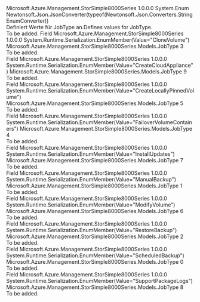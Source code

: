 <Type Name="JobType" FullName="Microsoft.Azure.Management.StorSimple8000Series.Models.JobType">
  <TypeSignature Language="C#" Value="public enum JobType" />
  <TypeSignature Language="ILAsm" Value=".class public auto ansi sealed JobType extends System.Enum" />
  <TypeSignature Language="DocId" Value="T:Microsoft.Azure.Management.StorSimple8000Series.Models.JobType" />
  <TypeSignature Language="VB.NET" Value="Public Enum JobType" />
  <TypeSignature Language="F#" Value="type JobType = " />
  <AssemblyInfo>
    <AssemblyName>Microsoft.Azure.Management.StorSimple8000Series</AssemblyName>
    <AssemblyVersion>1.0.0.0</AssemblyVersion>
  </AssemblyInfo>
  <Base>
    <BaseTypeName>System.Enum</BaseTypeName>
  </Base>
  <Attributes>
    <Attribute>
      <AttributeName>Newtonsoft.Json.JsonConverter(typeof(Newtonsoft.Json.Converters.StringEnumConverter))</AttributeName>
    </Attribute>
  </Attributes>
  <Docs>
    <summary>
            <span data-ttu-id="f5ae5-101">Definiert Werte für JobType an.</span><span class="sxs-lookup"><span data-stu-id="f5ae5-101">Defines values for JobType.</span></span>
            </summary>
    <remarks>To be added.</remarks>
  </Docs>
  <Members>
    <Member MemberName="CloneVolume">
      <MemberSignature Language="C#" Value="CloneVolume" />
      <MemberSignature Language="ILAsm" Value=".field public static literal valuetype Microsoft.Azure.Management.StorSimple8000Series.Models.JobType CloneVolume = int32(3)" />
      <MemberSignature Language="DocId" Value="F:Microsoft.Azure.Management.StorSimple8000Series.Models.JobType.CloneVolume" />
      <MemberSignature Language="VB.NET" Value="CloneVolume" />
      <MemberSignature Language="F#" Value="CloneVolume = 3" Usage="Microsoft.Azure.Management.StorSimple8000Series.Models.JobType.CloneVolume" />
      <MemberType>Field</MemberType>
      <AssemblyInfo>
        <AssemblyName>Microsoft.Azure.Management.StorSimple8000Series</AssemblyName>
        <AssemblyVersion>1.0.0.0</AssemblyVersion>
      </AssemblyInfo>
      <Attributes>
        <Attribute>
          <AttributeName>System.Runtime.Serialization.EnumMember(Value="CloneVolume")</AttributeName>
        </Attribute>
      </Attributes>
      <ReturnValue>
        <ReturnType>Microsoft.Azure.Management.StorSimple8000Series.Models.JobType</ReturnType>
      </ReturnValue>
      <MemberValue>3</MemberValue>
      <Docs>
        <summary>To be added.</summary>
      </Docs>
    </Member>
    <Member MemberName="CreateCloudAppliance">
      <MemberSignature Language="C#" Value="CreateCloudAppliance" />
      <MemberSignature Language="ILAsm" Value=".field public static literal valuetype Microsoft.Azure.Management.StorSimple8000Series.Models.JobType CreateCloudAppliance = int32(9)" />
      <MemberSignature Language="DocId" Value="F:Microsoft.Azure.Management.StorSimple8000Series.Models.JobType.CreateCloudAppliance" />
      <MemberSignature Language="VB.NET" Value="CreateCloudAppliance" />
      <MemberSignature Language="F#" Value="CreateCloudAppliance = 9" Usage="Microsoft.Azure.Management.StorSimple8000Series.Models.JobType.CreateCloudAppliance" />
      <MemberType>Field</MemberType>
      <AssemblyInfo>
        <AssemblyName>Microsoft.Azure.Management.StorSimple8000Series</AssemblyName>
        <AssemblyVersion>1.0.0.0</AssemblyVersion>
      </AssemblyInfo>
      <Attributes>
        <Attribute>
          <AttributeName>System.Runtime.Serialization.EnumMember(Value="CreateCloudAppliance")</AttributeName>
        </Attribute>
      </Attributes>
      <ReturnValue>
        <ReturnType>Microsoft.Azure.Management.StorSimple8000Series.Models.JobType</ReturnType>
      </ReturnValue>
      <MemberValue>9</MemberValue>
      <Docs>
        <summary>To be added.</summary>
      </Docs>
    </Member>
    <Member MemberName="CreateLocallyPinnedVolume">
      <MemberSignature Language="C#" Value="CreateLocallyPinnedVolume" />
      <MemberSignature Language="ILAsm" Value=".field public static literal valuetype Microsoft.Azure.Management.StorSimple8000Series.Models.JobType CreateLocallyPinnedVolume = int32(5)" />
      <MemberSignature Language="DocId" Value="F:Microsoft.Azure.Management.StorSimple8000Series.Models.JobType.CreateLocallyPinnedVolume" />
      <MemberSignature Language="VB.NET" Value="CreateLocallyPinnedVolume" />
      <MemberSignature Language="F#" Value="CreateLocallyPinnedVolume = 5" Usage="Microsoft.Azure.Management.StorSimple8000Series.Models.JobType.CreateLocallyPinnedVolume" />
      <MemberType>Field</MemberType>
      <AssemblyInfo>
        <AssemblyName>Microsoft.Azure.Management.StorSimple8000Series</AssemblyName>
        <AssemblyVersion>1.0.0.0</AssemblyVersion>
      </AssemblyInfo>
      <Attributes>
        <Attribute>
          <AttributeName>System.Runtime.Serialization.EnumMember(Value="CreateLocallyPinnedVolume")</AttributeName>
        </Attribute>
      </Attributes>
      <ReturnValue>
        <ReturnType>Microsoft.Azure.Management.StorSimple8000Series.Models.JobType</ReturnType>
      </ReturnValue>
      <MemberValue>5</MemberValue>
      <Docs>
        <summary>To be added.</summary>
      </Docs>
    </Member>
    <Member MemberName="FailoverVolumeContainers">
      <MemberSignature Language="C#" Value="FailoverVolumeContainers" />
      <MemberSignature Language="ILAsm" Value=".field public static literal valuetype Microsoft.Azure.Management.StorSimple8000Series.Models.JobType FailoverVolumeContainers = int32(4)" />
      <MemberSignature Language="DocId" Value="F:Microsoft.Azure.Management.StorSimple8000Series.Models.JobType.FailoverVolumeContainers" />
      <MemberSignature Language="VB.NET" Value="FailoverVolumeContainers" />
      <MemberSignature Language="F#" Value="FailoverVolumeContainers = 4" Usage="Microsoft.Azure.Management.StorSimple8000Series.Models.JobType.FailoverVolumeContainers" />
      <MemberType>Field</MemberType>
      <AssemblyInfo>
        <AssemblyName>Microsoft.Azure.Management.StorSimple8000Series</AssemblyName>
        <AssemblyVersion>1.0.0.0</AssemblyVersion>
      </AssemblyInfo>
      <Attributes>
        <Attribute>
          <AttributeName>System.Runtime.Serialization.EnumMember(Value="FailoverVolumeContainers")</AttributeName>
        </Attribute>
      </Attributes>
      <ReturnValue>
        <ReturnType>Microsoft.Azure.Management.StorSimple8000Series.Models.JobType</ReturnType>
      </ReturnValue>
      <MemberValue>4</MemberValue>
      <Docs>
        <summary>To be added.</summary>
      </Docs>
    </Member>
    <Member MemberName="InstallUpdates">
      <MemberSignature Language="C#" Value="InstallUpdates" />
      <MemberSignature Language="ILAsm" Value=".field public static literal valuetype Microsoft.Azure.Management.StorSimple8000Series.Models.JobType InstallUpdates = int32(7)" />
      <MemberSignature Language="DocId" Value="F:Microsoft.Azure.Management.StorSimple8000Series.Models.JobType.InstallUpdates" />
      <MemberSignature Language="VB.NET" Value="InstallUpdates" />
      <MemberSignature Language="F#" Value="InstallUpdates = 7" Usage="Microsoft.Azure.Management.StorSimple8000Series.Models.JobType.InstallUpdates" />
      <MemberType>Field</MemberType>
      <AssemblyInfo>
        <AssemblyName>Microsoft.Azure.Management.StorSimple8000Series</AssemblyName>
        <AssemblyVersion>1.0.0.0</AssemblyVersion>
      </AssemblyInfo>
      <Attributes>
        <Attribute>
          <AttributeName>System.Runtime.Serialization.EnumMember(Value="InstallUpdates")</AttributeName>
        </Attribute>
      </Attributes>
      <ReturnValue>
        <ReturnType>Microsoft.Azure.Management.StorSimple8000Series.Models.JobType</ReturnType>
      </ReturnValue>
      <MemberValue>7</MemberValue>
      <Docs>
        <summary>To be added.</summary>
      </Docs>
    </Member>
    <Member MemberName="ManualBackup">
      <MemberSignature Language="C#" Value="ManualBackup" />
      <MemberSignature Language="ILAsm" Value=".field public static literal valuetype Microsoft.Azure.Management.StorSimple8000Series.Models.JobType ManualBackup = int32(1)" />
      <MemberSignature Language="DocId" Value="F:Microsoft.Azure.Management.StorSimple8000Series.Models.JobType.ManualBackup" />
      <MemberSignature Language="VB.NET" Value="ManualBackup" />
      <MemberSignature Language="F#" Value="ManualBackup = 1" Usage="Microsoft.Azure.Management.StorSimple8000Series.Models.JobType.ManualBackup" />
      <MemberType>Field</MemberType>
      <AssemblyInfo>
        <AssemblyName>Microsoft.Azure.Management.StorSimple8000Series</AssemblyName>
        <AssemblyVersion>1.0.0.0</AssemblyVersion>
      </AssemblyInfo>
      <Attributes>
        <Attribute>
          <AttributeName>System.Runtime.Serialization.EnumMember(Value="ManualBackup")</AttributeName>
        </Attribute>
      </Attributes>
      <ReturnValue>
        <ReturnType>Microsoft.Azure.Management.StorSimple8000Series.Models.JobType</ReturnType>
      </ReturnValue>
      <MemberValue>1</MemberValue>
      <Docs>
        <summary>To be added.</summary>
      </Docs>
    </Member>
    <Member MemberName="ModifyVolume">
      <MemberSignature Language="C#" Value="ModifyVolume" />
      <MemberSignature Language="ILAsm" Value=".field public static literal valuetype Microsoft.Azure.Management.StorSimple8000Series.Models.JobType ModifyVolume = int32(6)" />
      <MemberSignature Language="DocId" Value="F:Microsoft.Azure.Management.StorSimple8000Series.Models.JobType.ModifyVolume" />
      <MemberSignature Language="VB.NET" Value="ModifyVolume" />
      <MemberSignature Language="F#" Value="ModifyVolume = 6" Usage="Microsoft.Azure.Management.StorSimple8000Series.Models.JobType.ModifyVolume" />
      <MemberType>Field</MemberType>
      <AssemblyInfo>
        <AssemblyName>Microsoft.Azure.Management.StorSimple8000Series</AssemblyName>
        <AssemblyVersion>1.0.0.0</AssemblyVersion>
      </AssemblyInfo>
      <Attributes>
        <Attribute>
          <AttributeName>System.Runtime.Serialization.EnumMember(Value="ModifyVolume")</AttributeName>
        </Attribute>
      </Attributes>
      <ReturnValue>
        <ReturnType>Microsoft.Azure.Management.StorSimple8000Series.Models.JobType</ReturnType>
      </ReturnValue>
      <MemberValue>6</MemberValue>
      <Docs>
        <summary>To be added.</summary>
      </Docs>
    </Member>
    <Member MemberName="RestoreBackup">
      <MemberSignature Language="C#" Value="RestoreBackup" />
      <MemberSignature Language="ILAsm" Value=".field public static literal valuetype Microsoft.Azure.Management.StorSimple8000Series.Models.JobType RestoreBackup = int32(2)" />
      <MemberSignature Language="DocId" Value="F:Microsoft.Azure.Management.StorSimple8000Series.Models.JobType.RestoreBackup" />
      <MemberSignature Language="VB.NET" Value="RestoreBackup" />
      <MemberSignature Language="F#" Value="RestoreBackup = 2" Usage="Microsoft.Azure.Management.StorSimple8000Series.Models.JobType.RestoreBackup" />
      <MemberType>Field</MemberType>
      <AssemblyInfo>
        <AssemblyName>Microsoft.Azure.Management.StorSimple8000Series</AssemblyName>
        <AssemblyVersion>1.0.0.0</AssemblyVersion>
      </AssemblyInfo>
      <Attributes>
        <Attribute>
          <AttributeName>System.Runtime.Serialization.EnumMember(Value="RestoreBackup")</AttributeName>
        </Attribute>
      </Attributes>
      <ReturnValue>
        <ReturnType>Microsoft.Azure.Management.StorSimple8000Series.Models.JobType</ReturnType>
      </ReturnValue>
      <MemberValue>2</MemberValue>
      <Docs>
        <summary>To be added.</summary>
      </Docs>
    </Member>
    <Member MemberName="ScheduledBackup">
      <MemberSignature Language="C#" Value="ScheduledBackup" />
      <MemberSignature Language="ILAsm" Value=".field public static literal valuetype Microsoft.Azure.Management.StorSimple8000Series.Models.JobType ScheduledBackup = int32(0)" />
      <MemberSignature Language="DocId" Value="F:Microsoft.Azure.Management.StorSimple8000Series.Models.JobType.ScheduledBackup" />
      <MemberSignature Language="VB.NET" Value="ScheduledBackup" />
      <MemberSignature Language="F#" Value="ScheduledBackup = 0" Usage="Microsoft.Azure.Management.StorSimple8000Series.Models.JobType.ScheduledBackup" />
      <MemberType>Field</MemberType>
      <AssemblyInfo>
        <AssemblyName>Microsoft.Azure.Management.StorSimple8000Series</AssemblyName>
        <AssemblyVersion>1.0.0.0</AssemblyVersion>
      </AssemblyInfo>
      <Attributes>
        <Attribute>
          <AttributeName>System.Runtime.Serialization.EnumMember(Value="ScheduledBackup")</AttributeName>
        </Attribute>
      </Attributes>
      <ReturnValue>
        <ReturnType>Microsoft.Azure.Management.StorSimple8000Series.Models.JobType</ReturnType>
      </ReturnValue>
      <MemberValue>0</MemberValue>
      <Docs>
        <summary>To be added.</summary>
      </Docs>
    </Member>
    <Member MemberName="SupportPackageLogs">
      <MemberSignature Language="C#" Value="SupportPackageLogs" />
      <MemberSignature Language="ILAsm" Value=".field public static literal valuetype Microsoft.Azure.Management.StorSimple8000Series.Models.JobType SupportPackageLogs = int32(8)" />
      <MemberSignature Language="DocId" Value="F:Microsoft.Azure.Management.StorSimple8000Series.Models.JobType.SupportPackageLogs" />
      <MemberSignature Language="VB.NET" Value="SupportPackageLogs" />
      <MemberSignature Language="F#" Value="SupportPackageLogs = 8" Usage="Microsoft.Azure.Management.StorSimple8000Series.Models.JobType.SupportPackageLogs" />
      <MemberType>Field</MemberType>
      <AssemblyInfo>
        <AssemblyName>Microsoft.Azure.Management.StorSimple8000Series</AssemblyName>
        <AssemblyVersion>1.0.0.0</AssemblyVersion>
      </AssemblyInfo>
      <Attributes>
        <Attribute>
          <AttributeName>System.Runtime.Serialization.EnumMember(Value="SupportPackageLogs")</AttributeName>
        </Attribute>
      </Attributes>
      <ReturnValue>
        <ReturnType>Microsoft.Azure.Management.StorSimple8000Series.Models.JobType</ReturnType>
      </ReturnValue>
      <MemberValue>8</MemberValue>
      <Docs>
        <summary>To be added.</summary>
      </Docs>
    </Member>
  </Members>
</Type>